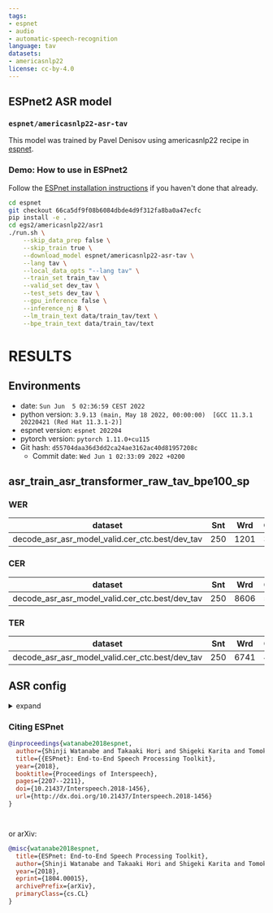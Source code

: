 ```yaml
---
tags:
- espnet
- audio
- automatic-speech-recognition
language: tav
datasets:
- americasnlp22
license: cc-by-4.0
---
```


## ESPnet2 ASR model 

### `espnet/americasnlp22-asr-tav`

This model was trained by Pavel Denisov using americasnlp22 recipe in [espnet](https://github.com/espnet/espnet/).

### Demo: How to use in ESPnet2

Follow the [ESPnet installation instructions](https://espnet.github.io/espnet/installation.html)
if you haven't done that already.

```bash
cd espnet
git checkout 66ca5df9f08b6084dbde4d9f312fa8ba0a47ecfc
pip install -e .
cd egs2/americasnlp22/asr1
./run.sh \
    --skip_data_prep false \
    --skip_train true \
    --download_model espnet/americasnlp22-asr-tav \
    --lang tav \
    --local_data_opts "--lang tav" \
    --train_set train_tav \
    --valid_set dev_tav \
    --test_sets dev_tav \
    --gpu_inference false \
    --inference_nj 8 \
    --lm_train_text data/train_tav/text \
    --bpe_train_text data/train_tav/text
```

<!-- Generated by scripts/utils/show_asr_result.sh -->
# RESULTS
## Environments
- date: `Sun Jun  5 02:36:59 CEST 2022`
- python version: `3.9.13 (main, May 18 2022, 00:00:00)  [GCC 11.3.1 20220421 (Red Hat 11.3.1-2)]`
- espnet version: `espnet 202204`
- pytorch version: `pytorch 1.11.0+cu115`
- Git hash: `d55704daa36d3dd2ca24ae3162ac40d81957208c`
  - Commit date: `Wed Jun 1 02:33:09 2022 +0200`

## asr_train_asr_transformer_raw_tav_bpe100_sp
### WER

|dataset|Snt|Wrd|Corr|Sub|Del|Ins|Err|S.Err|
|---|---|---|---|---|---|---|---|---|
|decode_asr_asr_model_valid.cer_ctc.best/dev_tav|250|1201|3.0|83.1|13.9|17.0|114.0|99.6|

### CER

|dataset|Snt|Wrd|Corr|Sub|Del|Ins|Err|S.Err|
|---|---|---|---|---|---|---|---|---|
|decode_asr_asr_model_valid.cer_ctc.best/dev_tav|250|8606|57.5|19.9|22.7|12.0|54.5|99.6|

### TER

|dataset|Snt|Wrd|Corr|Sub|Del|Ins|Err|S.Err|
|---|---|---|---|---|---|---|---|---|
|decode_asr_asr_model_valid.cer_ctc.best/dev_tav|250|6741|49.2|28.5|22.3|12.6|63.4|99.6|

## ASR config

<details><summary>expand</summary>

```
config: conf/train_asr_transformer.yaml
print_config: false
log_level: INFO
dry_run: false
iterator_type: sequence
output_dir: exp/asr_train_asr_transformer_raw_tav_bpe100_sp
ngpu: 1
seed: 0
num_workers: 1
num_att_plot: 3
dist_backend: nccl
dist_init_method: env://
dist_world_size: null
dist_rank: null
local_rank: 0
dist_master_addr: null
dist_master_port: null
dist_launcher: null
multiprocessing_distributed: false
unused_parameters: false
sharded_ddp: false
cudnn_enabled: true
cudnn_benchmark: false
cudnn_deterministic: true
collect_stats: false
write_collected_feats: false
max_epoch: 15
patience: null
val_scheduler_criterion:
- valid
- loss
early_stopping_criterion:
- valid
- loss
- min
best_model_criterion:
-   - valid
    - cer_ctc
    - min
keep_nbest_models: 1
nbest_averaging_interval: 0
grad_clip: 5.0
grad_clip_type: 2.0
grad_noise: false
accum_grad: 1
no_forward_run: false
resume: true
train_dtype: float32
use_amp: false
log_interval: null
use_matplotlib: true
use_tensorboard: true
use_wandb: false
wandb_project: null
wandb_id: null
wandb_entity: null
wandb_name: null
wandb_model_log_interval: -1
detect_anomaly: false
pretrain_path: null
init_param: []
ignore_init_mismatch: false
freeze_param:
- frontend.upstream.model.feature_extractor
- frontend.upstream.model.encoder.layers.0
- frontend.upstream.model.encoder.layers.1
- frontend.upstream.model.encoder.layers.2
- frontend.upstream.model.encoder.layers.3
- frontend.upstream.model.encoder.layers.4
- frontend.upstream.model.encoder.layers.5
- frontend.upstream.model.encoder.layers.6
- frontend.upstream.model.encoder.layers.7
- frontend.upstream.model.encoder.layers.8
- frontend.upstream.model.encoder.layers.9
- frontend.upstream.model.encoder.layers.10
- frontend.upstream.model.encoder.layers.11
- frontend.upstream.model.encoder.layers.12
- frontend.upstream.model.encoder.layers.13
- frontend.upstream.model.encoder.layers.14
- frontend.upstream.model.encoder.layers.15
- frontend.upstream.model.encoder.layers.16
- frontend.upstream.model.encoder.layers.17
- frontend.upstream.model.encoder.layers.18
- frontend.upstream.model.encoder.layers.19
- frontend.upstream.model.encoder.layers.20
- frontend.upstream.model.encoder.layers.21
num_iters_per_epoch: null
batch_size: 20
valid_batch_size: null
batch_bins: 200000
valid_batch_bins: null
train_shape_file:
- exp/asr_stats_raw_tav_bpe100_sp/train/speech_shape
- exp/asr_stats_raw_tav_bpe100_sp/train/text_shape.bpe
valid_shape_file:
- exp/asr_stats_raw_tav_bpe100_sp/valid/speech_shape
- exp/asr_stats_raw_tav_bpe100_sp/valid/text_shape.bpe
batch_type: numel
valid_batch_type: null
fold_length:
- 80000
- 150
sort_in_batch: descending
sort_batch: descending
multiple_iterator: false
chunk_length: 500
chunk_shift_ratio: 0.5
num_cache_chunks: 1024
train_data_path_and_name_and_type:
-   - dump/raw/train_tav_sp/wav.scp
    - speech
    - sound
-   - dump/raw/train_tav_sp/text
    - text
    - text
valid_data_path_and_name_and_type:
-   - dump/raw/dev_tav/wav.scp
    - speech
    - sound
-   - dump/raw/dev_tav/text
    - text
    - text
allow_variable_data_keys: false
max_cache_size: 0.0
max_cache_fd: 32
valid_max_cache_size: null
optim: adamw
optim_conf:
    lr: 0.0001
scheduler: warmuplr
scheduler_conf:
    warmup_steps: 300
token_list:
- <blank>
- <unk>
- ▁
- a
- ''''
- i
- h
- o
- e
- u
- U
- do
- ':'
- li
- na
- sa
- ▁ti
- n
- k
- ','
- '~'
- p
- ye
- le
- ka
- ta
- pe
- ▁ni
- ti
- ▁ihi
- ▁ma
- ▁~
- 'no'
- ya
- s
- ▁wa
- aye
- t
- .
- y
- m
- g
- d
- r
- ã
- '"'
- õ
- (
- )
- l
- '!'
- c
- '0'
- I
- '['
- ']'
- '2'
- '-'
- ç
- M
- '6'
- f
- A
- D
- '?'
- J
- j
- Y
- z
- Õ
- K
- '`'
- Ã
- O
- N
- F
- C
- '1'
- S
- P
- L
- T
- G
- v
- ñ
- b
- H
- E
- '3'
- '4'
- '5'
- '7'
- B
- W
- é
- ó
- ́
- w
- í
- <sos/eos>
init: null
input_size: null
ctc_conf:
    dropout_rate: 0.0
    ctc_type: builtin
    reduce: true
    ignore_nan_grad: true
joint_net_conf: null
use_preprocessor: true
token_type: bpe
bpemodel: data/tav_token_list/bpe_unigram100/bpe.model
non_linguistic_symbols: null
cleaner: null
g2p: null
speech_volume_normalize: null
rir_scp: null
rir_apply_prob: 1.0
noise_scp: null
noise_apply_prob: 1.0
noise_db_range: '13_15'
frontend: s3prl
frontend_conf:
    frontend_conf:
        upstream: wav2vec2_url
        upstream_ckpt: https://dl.fbaipublicfiles.com/fairseq/wav2vec/xlsr2_300m.pt
    download_dir: ./hub
    multilayer_feature: true
    fs: 16k
specaug: null
specaug_conf: {}
normalize: utterance_mvn
normalize_conf: {}
model: espnet
model_conf:
    ctc_weight: 1.0
    lsm_weight: 0.0
    length_normalized_loss: false
    extract_feats_in_collect_stats: false
preencoder: linear
preencoder_conf:
    input_size: 1024
    output_size: 80
encoder: transformer
encoder_conf:
    input_layer: conv2d2
    num_blocks: 1
    linear_units: 2048
    dropout_rate: 0.2
    output_size: 256
    attention_heads: 8
    attention_dropout_rate: 0.2
postencoder: null
postencoder_conf: {}
decoder: rnn
decoder_conf: {}
required:
- output_dir
- token_list
version: '202204'
distributed: false
```

</details>



### Citing ESPnet

```BibTex
@inproceedings{watanabe2018espnet,
  author={Shinji Watanabe and Takaaki Hori and Shigeki Karita and Tomoki Hayashi and Jiro Nishitoba and Yuya Unno and Nelson Yalta and Jahn Heymann and Matthew Wiesner and Nanxin Chen and Adithya Renduchintala and Tsubasa Ochiai},
  title={{ESPnet}: End-to-End Speech Processing Toolkit},
  year={2018},
  booktitle={Proceedings of Interspeech},
  pages={2207--2211},
  doi={10.21437/Interspeech.2018-1456},
  url={http://dx.doi.org/10.21437/Interspeech.2018-1456}
}




```

or arXiv:

```bibtex
@misc{watanabe2018espnet,
  title={ESPnet: End-to-End Speech Processing Toolkit}, 
  author={Shinji Watanabe and Takaaki Hori and Shigeki Karita and Tomoki Hayashi and Jiro Nishitoba and Yuya Unno and Nelson Yalta and Jahn Heymann and Matthew Wiesner and Nanxin Chen and Adithya Renduchintala and Tsubasa Ochiai},
  year={2018},
  eprint={1804.00015},
  archivePrefix={arXiv},
  primaryClass={cs.CL}
}
```
